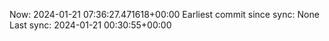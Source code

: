 Now: 2024-01-21 07:36:27.471618+00:00 Earliest commit since sync: None Last sync: 2024-01-21 00:30:55+00:00
